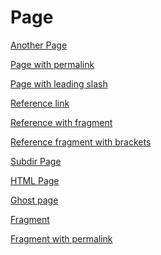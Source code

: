 ---
---

# Page

[Another Page](another-page.md)

[Page with permalink](page-with-permalink.md)

[Page with leading slash](/another-page.md)

[Reference link][reference]

[Reference with fragment][reference-with-fragment]

[Reference fragment with brackets][reference-brackets]

[Subdir Page](subdir/page.md)

[HTML Page](html-page.html)

[Ghost page](ghost-page.md)

[Fragment](another-page.md#foo)

[Fragment with permalink](page-with-permalink.md#foo)

[reference]: another-page.md

[reference-with-fragment]: another-page.md#foo

[reference-brackets]: another-page.md#(bar)
